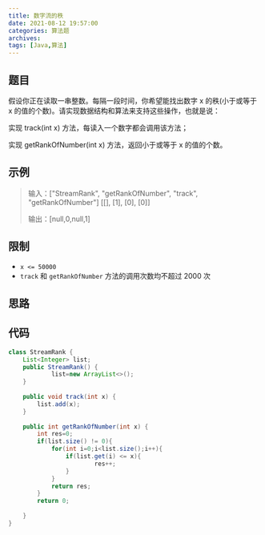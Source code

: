 ```yaml
---
title: 数字流的秩
date: 2021-08-12 19:57:00
categories: 算法题
archives:
tags: [Java,算法]
---
```


## 题目

假设你正在读取一串整数。每隔一段时间，你希望能找出数字 x 的秩(小于或等于 x 的值的个数)。请实现数据结构和算法来支持这些操作，也就是说：

实现 track(int x) 方法，每读入一个数字都会调用该方法；

实现 getRankOfNumber(int x) 方法，返回小于或等于 x 的值的个数。

## 示例

> 输入：["StreamRank", "getRankOfNumber", "track", "getRankOfNumber"]
>            [[], [1], [0], [0]]
>
> 输出：[null,0,null,1]
>

<!--more-->

## 限制

- `x <= 50000`
- `track` 和 `getRankOfNumber` 方法的调用次数均不超过 2000 次

## 思路

## 代码

```java
class StreamRank {
    List<Integer> list;
    public StreamRank() {
            list=new ArrayList<>();
    }
    
    public void track(int x) {
        list.add(x);
    }
    
    public int getRankOfNumber(int x) {
        int res=0;
        if(list.size() != 0){
            for(int i=0;i<list.size();i++){
                if(list.get(i) <= x){
                        res++;
                }
            }
            return res;
        }
        return 0;
        
    }
}
```



